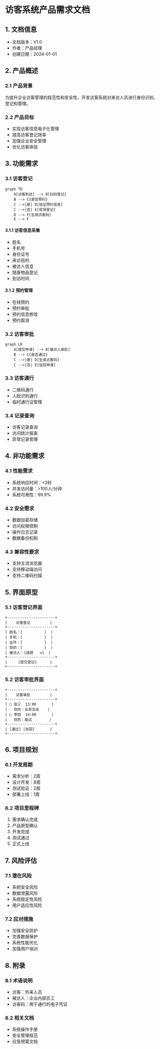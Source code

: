  # 访客系统产品需求文档

## 1. 文档信息

- 文档版本：V1.0
- 作者：产品经理
- 创建日期：2024-01-01

## 2. 产品概述

### 2.1 产品背景
为提升企业访客管理的规范性和安全性，开发访客系统对来访人员进行身份识别、登记和管理。

### 2.2 产品目标
- 实现访客信息电子化管理
- 提高访客登记效率
- 加强企业安全管理
- 优化访客体验

## 3. 功能需求

### 3.1 访客登记
```mermaid
graph TD
    A[访客到达] --> B[扫码登记]
    B --> C{是否预约}
    C -->|是| D[验证预约信息]
    C -->|否| E[现场登记]
    D --> F[生成访客码]
    E --> F
```

#### 3.1.1 访客信息采集
- 姓名
- 手机号
- 身份证号
- 来访目的
- 被访人信息
- 随身物品登记
- 到访时间

#### 3.1.2 预约管理
- 在线预约
- 预约审批
- 预约信息修改
- 预约取消

### 3.2 访客审批
```mermaid
graph LR
    A[提交申请] --> B[被访人审批]
    B --> C{是否通过}
    C -->|是| D[生成访客码]
    C -->|否| E[驳回申请]
```

### 3.3 访客通行
- 二维码通行
- 人脸识别通行
- 临时通行证管理

### 3.4 记录查询
- 访客记录查询
- 访问统计报表
- 异常记录管理

## 4. 非功能需求

### 4.1 性能需求
- 系统响应时间：<3秒
- 并发访问量：>100人/分钟
- 系统可用性：99.9%

### 4.2 安全需求
- 数据加密存储
- 访问权限控制
- 操作日志记录
- 数据备份机制

### 4.3 兼容性要求
- 支持主流浏览器
- 支持移动端访问
- 支持二维码扫描

## 5. 界面原型

### 5.1 访客登记界面
```
+----------------------+
|    访客登记         |
+----------------------+
| 姓名：[          ]  |
| 手机：[          ]  |
| 证件：[          ]  |
| 目的：[          ]  |
| 被访人：[选择   v]  |
+----------------------+
|     [提交登记]      |
+----------------------+
```

### 5.2 访客审批界面
```
+----------------------+
|    访客审批         |
+----------------------+
| □ 张三  13:00       |
|   目的：业务洽谈    |
| □ 李四  14:00       |
|   目的：面试        |
+----------------------+
| [通过] [驳回]       |
+----------------------+
```

## 6. 项目规划

### 6.1 开发周期
- 需求分析：2周
- 设计开发：8周
- 测试验证：2周
- 部署上线：1周

### 6.2 项目里程碑
1. 需求确认完成
2. 产品原型确认
3. 开发完成
4. 测试通过
5. 正式上线

## 7. 风险评估

### 7.1 潜在风险
- 系统安全风险
- 数据泄露风险
- 系统稳定性风险
- 用户适应性风险

### 7.2 应对措施
- 加强安全防护
- 完善数据保护
- 系统性能优化
- 加强用户培训

## 8. 附录

### 8.1 术语说明
- 访客：外来人员
- 被访人：企业内部员工
- 访客码：用于通行的电子凭证

### 8.2 相关文档
- 系统操作手册
- 安全管理规范
- 应急预案文档